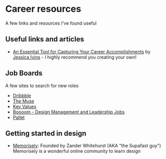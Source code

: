 # Career resources
A few links and resources I've found useful


## Useful links and articles
* [An Essential Tool for Capturing Your Career Accomplishments](https://alistapart.com/article/the-career-management-document/) by [Jessica Ivins](http://jessicaivins.net) - I highly recommend you creating your own!

## Job Boards
A few sites to search for new roles
* [Dribbble](https://dribbble.com/jobs)
* [The Muse](https://www.themuse.com/jobs)
* [Key Values](https://www.keyvalues.com)
* [Boooom - Design Management and Leadership Jobs](https://boooom.co)
* [Pallet](https://www.pallet.com)

## Getting started in design
- [Memorisely](https://www.memorisely.com): Founded by Zander Whitehurst (AKA "the Supafast guy") Memorisely is a wonderful online community to learn design